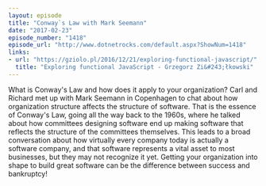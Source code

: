```yaml
---
layout: episode
title: "Conway`s Law with Mark Seemann"
date: "2017-02-23"
episode_number: "1418"
episode_url: "http://www.dotnetrocks.com/default.aspx?ShowNum=1418"
links:
- url: "https://gziolo.pl/2016/12/21/exploring-functional-javascript/"
  title: "Exploring functional JavaScript - Grzegorz Zi&#243;łkowski"
---
```


What is Conway's Law and how does it apply to your organization? Carl and Richard met up with Mark Seemann in Copenhagen to chat about how organization structure affects the structure of software. That is the essence of Conway's Law, going all the way back to the 1960s, where he talked about how committees designing software end up making software that reflects the structure of the committees themselves. This leads to a broad conversation about how virtually every company today is actually a software company, and that software represents a vital asset to most businesses, but they may not recognize it yet. Getting your organization into shape to build great software can be the difference between success and bankruptcy!
